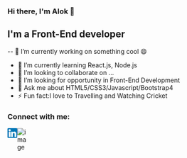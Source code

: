 ### Hi there, I'm Alok 👋

## I'm a Front-End developer
-- 🔭 I’m currently working on something cool 😄
- 🌱 I’m currently learning React.js, Node.js
- 👯 I’m looking to collaborate on ...
- 🤔 I’m looking for opportunity in Front-End Development
- 💬 Ask me about HTML5/CSS3/Javascript/Bootstrap4
- ⚡ Fun fact:I love to Travelling and Watching Cricket

### Connect with me:
<img align="left" alt="image" width="22px" src="linkedin.png">
<img align="left" alt="image" width="22px" src="gmail.png">

